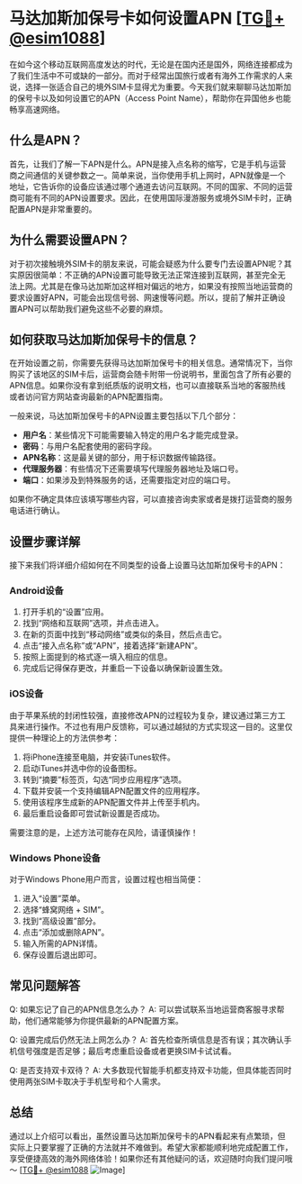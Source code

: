 # 马达加斯加保号卡如何设置APN [[TG💪+ @esim1088](https://t.me/s/esim1088)]

在如今这个移动互联网高度发达的时代，无论是在国内还是国外，网络连接都成为了我们生活中不可或缺的一部分。而对于经常出国旅行或者有海外工作需求的人来说，选择一张适合自己的境外SIM卡显得尤为重要。今天我们就来聊聊马达加斯加的保号卡以及如何设置它的APN（Access Point Name），帮助你在异国他乡也能畅享高速网络。

## 什么是APN？

首先，让我们了解一下APN是什么。APN是接入点名称的缩写，它是手机与运营商之间通信的关键参数之一。简单来说，当你使用手机上网时，APN就像是一个地址，它告诉你的设备应该通过哪个通道去访问互联网。不同的国家、不同的运营商可能有不同的APN设置要求。因此，在使用国际漫游服务或境外SIM卡时，正确配置APN是非常重要的。

## 为什么需要设置APN？

对于初次接触境外SIM卡的朋友来说，可能会疑惑为什么要专门去设置APN呢？其实原因很简单：不正确的APN设置可能导致无法正常连接到互联网，甚至完全无法上网。尤其是在像马达加斯加这样相对偏远的地方，如果没有按照当地运营商的要求设置好APN，可能会出现信号弱、网速慢等问题。所以，提前了解并正确设置APN可以帮助我们避免这些不必要的麻烦。

## 如何获取马达加斯加保号卡的信息？

在开始设置之前，你需要先获得马达加斯加保号卡的相关信息。通常情况下，当你购买了该地区的SIM卡后，运营商会随卡附带一份说明书，里面包含了所有必要的APN信息。如果你没有拿到纸质版的说明文档，也可以直接联系当地的客服热线或者访问官方网站查询最新的APN配置指南。

一般来说，马达加斯加保号卡的APN设置主要包括以下几个部分：
- **用户名**：某些情况下可能需要输入特定的用户名才能完成登录。
- **密码**：与用户名配套使用的密码字段。
- **APN名称**：这是最关键的部分，用于标识数据传输路径。
- **代理服务器**：有些情况下还需要填写代理服务器地址及端口号。
- **端口**：如果涉及到特殊服务的话，还需要指定对应的端口号。

如果你不确定具体应该填写哪些内容，可以直接咨询卖家或者是拨打运营商的服务电话进行确认。

## 设置步骤详解

接下来我们将详细介绍如何在不同类型的设备上设置马达加斯加保号卡的APN：

### Android设备

1. 打开手机的“设置”应用。
2. 找到“网络和互联网”选项，并点击进入。
3. 在新的页面中找到“移动网络”或类似的条目，然后点击它。
4. 点击“接入点名称”或“APN”，接着选择“新建APN”。
5. 按照上面提到的格式逐一填入相应的信息。
6. 完成后记得保存更改，并重启一下设备以确保新设置生效。

### iOS设备

由于苹果系统的封闭性较强，直接修改APN的过程较为复杂，建议通过第三方工具来进行操作。不过也有用户反馈称，可以通过越狱的方式实现这一目的。这里仅提供一种理论上的方法供参考：

1. 将iPhone连接至电脑，并安装iTunes软件。
2. 启动iTunes并选中你的设备图标。
3. 转到“摘要”标签页，勾选“同步应用程序”选项。
4. 下载并安装一个支持编辑APN配置文件的应用程序。
5. 使用该程序生成新的APN配置文件并上传至手机内。
6. 最后重启设备即可尝试新设置是否成功。

需要注意的是，上述方法可能存在风险，请谨慎操作！

### Windows Phone设备

对于Windows Phone用户而言，设置过程也相当简便：

1. 进入“设置”菜单。
2. 选择“蜂窝网络 + SIM”。
3. 找到“高级设置”部分。
4. 点击“添加或删除APN”。
5. 输入所需的APN详情。
6. 保存设置后退出即可。

## 常见问题解答

Q: 如果忘记了自己的APN信息怎么办？
A: 可以尝试联系当地运营商客服寻求帮助，他们通常能够为你提供最新的APN配置方案。

Q: 设置完成后仍然无法上网怎么办？
A: 首先检查所填信息是否有误；其次确认手机信号强度是否足够；最后考虑重启设备或者更换SIM卡试试看。

Q: 是否支持双卡双待？
A: 大多数现代智能手机都支持双卡功能，但具体能否同时使用两张SIM卡取决于手机型号和个人需求。

## 总结

通过以上介绍可以看出，虽然设置马达加斯加保号卡的APN看起来有点繁琐，但实际上只要掌握了正确的方法就并不难做到。希望大家都能顺利地完成配置工作，享受便捷高效的海外网络体验！如果你还有其他疑问的话，欢迎随时向我们提问哦～ [[TG💪+ @esim1088](https://t.me/s/esim1088) ![Image](https://i.postimg.cc/4NQfJmqS/Snipaste-2025-05-13-00-14-12.png)]